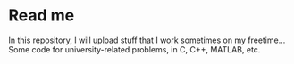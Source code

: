 # Read me

In this repository, I will upload stuff that I work sometimes on my freetime... Some code for university-related problems, in C, C++, MATLAB, etc.
